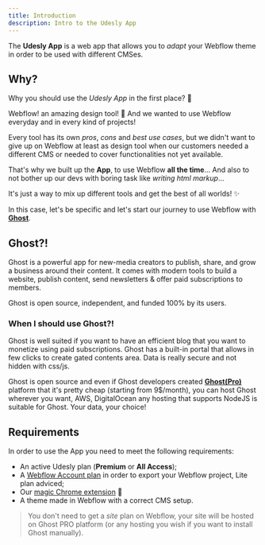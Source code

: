 ```yaml
---
title: Introduction
description: Intro to the Udesly App
---
```


The **Udesly App** is a web app that allows you to *adapt* your Webflow theme in order to be used with different CMSes.  


## Why?

Why you should use the *Udesly App* in the first place? 🤔

Webflow! an amazing design tool! 🎨 And we wanted to use Webflow everyday and in every kind of projects!

Every tool has its own *pros*, *cons* and *best use cases*, but we didn't want to give up on Webflow at least as design tool when our customers needed a different CMS or needed to cover functionalities not yet available. 

That's why we built up the **App**, to use Webflow **all the time**... And also to not bother up our devs with boring task like *writing html markup*...

It's just a way to mix up different tools and get the best of all worlds! ✨

In this case, let's be specific and let's start our journey to use Webflow with [**Ghost**](https://ghost.org/). 

## Ghost?!
Ghost is a powerful app for new-media creators to publish, share, and grow a business around their content. It comes with modern tools to build a website, publish content, send newsletters & offer paid subscriptions to members.

Ghost is open source, independent, and funded 100% by its users.

### When I should use Ghost?!

Ghost is well suited if you want to have an efficient blog that you want to monetize using paid subscriptions. Ghost has a built-in portal that allows in few clicks to create gated contents area. Data is really secure and not hidden with css/js. 

Ghost is open source and even if Ghost developers created [**Ghost(Pro)**](https://ghost.org/pricing/) platform that it's pretty cheap (starting from 9$/month), you can host Ghost wherever you want, AWS, DigitalOcean any hosting that supports NodeJS is suitable for Ghost. Your data, your choice!


## Requirements

In order to use the App you need to meet the following requirements:

* An active Udesly plan (**Premium** or **All Access**);
* A [Webflow Account plan](https://webflow.com/pricing#account) in order to export your Webflow project, Lite plan adviced;
* Our [magic Chrome extension](https://chrome.google.com/webstore/detail/udesly-template-configura/khhgdnefpkphamogndglabaalbpfidbf) 🧙
* A theme made in Webflow with a correct CMS setup.


> You don't need to get a *site* plan on Webflow, your site will be hosted on Ghost PRO platform (or any hosting you wish if you want to install Ghost manually).



